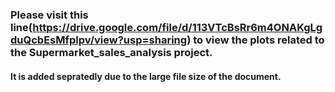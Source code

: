 ### Please visit this line(https://drive.google.com/file/d/113VTcBsRr6m4ONAKgLgduQcbEsMfplpv/view?usp=sharing) to view the plots related to the Supermarket_sales_analysis project.
#### It is added sepratedly due to the large file size of the document. 
